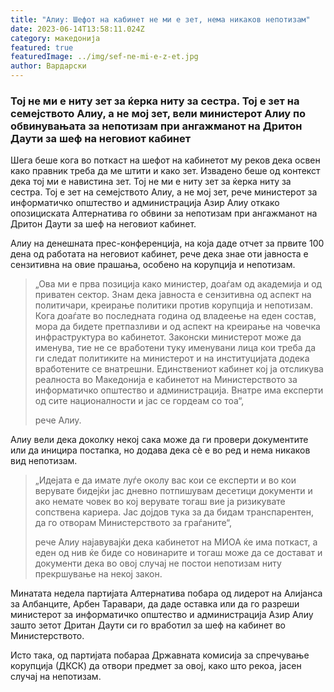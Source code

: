 ```yaml
---
title: "Алиу: Шефот на кабинет не ми е зет, нема никаков непотизам"
date: 2023-06-14T13:58:11.024Z
category: македонија
featured: true
featuredImage: ../img/sef-ne-mi-e-z-et.jpg
author: Вардарски
---
```

<!--StartFragment-->

### Тој не ми е ниту зет за ќерка ниту за сестра. Тој е зет на семејството Алиу, а не мој зет, вели министерот Алиу по обвинувањата за непотизам при ангажманот на Дритон Даути за шеф на неговиот кабинет

<!--StartFragment-->

Шега беше кога во поткаст на шефот на кабинетот му реков дека освен како правник треба да ме штити и како зет. Извадено беше од контекст дека тој ми е навистина зет. Тој не ми е ниту зет за ќерка ниту за сестра. Тој е зет на семејството Алиу, а не мој зет, рече министерот за информатичко општество и администрација Азир Алиу откако опозициската Алтернатива го обвини за непотизам при ангажманот на Дритон Даути за шеф на неговиот кабинет.

Алиу на денешната прес-конференција, на која даде отчет за првите 100 дена од работата на неговиот кабинет, рече дека знае оти јавноста е сензитивна на овие прашања, особено на корупција и непотизам.  

> „Ова ми е прва позиција како министер, доаѓам од академија и од приватен сектор. Знам дека јавноста е сензитивна од аспект на политичари, креирање политики против корупција и непотизам. Кога доаѓате во последната година од владеење на еден состав, мора да бидете претпазливи и од аспект на креирање на човечка инфраструктура во кабинетот. Законски министерот може да именува, тие не се вработени туку именувани лица кои треба да ги следат политиките на министерот и на институцијата додека вработените се внатрешни. Единствениот кабинет кој ја отсликува реалноста во Македонија е кабинетот на Министерството за информатичко општество и администрација. Внатре има експерти од сите националности и јас се гордеам со тоа“,
>
> рече Алиу.

<!--EndFragment-->



<!--StartFragment-->

Алиу вели дека доколку некој сака може да ги провери документите или да иницира постапка, но додава дека сè е во ред и нема никаков вид непотизам.

> „Идејата е да имате луѓе околу вас кои се експерти и во кои верувате бидејќи јас дневно потпишувам десетици документи и ако немате човек во кој верувате тогаш вие ја ризикувате сопствена кариера. Јас дојдов тука за да бидам транспарентен, да го отворам Министерството за граѓаните“,
>
> рече Алиу најавувајќи дека кабинетот на МИОА ќе има поткаст, а еден од нив ќе биде со новинарите и тогаш може да се достават и документи дека во овој случај не постои непотизам ниту прекршување на некој закон.

<!--EndFragment-->

<!--StartFragment-->

Минатата недела партијата Алтернатива побара од лидерот на Алијанса за Албанците, Арбен Таравари, да даде оставка или да го разреши министерот за информатичко општество и администрација Азир Алиу зашто зетот Дритан Даути си го вработил за шеф на кабинет во Министерството.

Исто така, од партијата побараа Државната комисија за спречување корупција (ДКСК) да отвори предмет за овој, како што рекоа, јасен случај на непотизам.

<!--EndFragment-->





<!--EndFragment-->